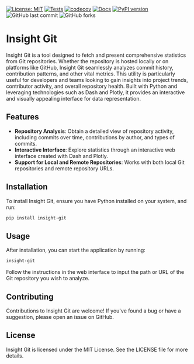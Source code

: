 [![License: MIT](https://img.shields.io/badge/License-MIT-yellow.svg)](https://opensource.org/licenses/MIT)
[![Tests](https://github.com/andrecosta99/insight-git/actions/workflows/test.yml/badge.svg?branch=master)](https://github.com/andrecosta99/insight-git/actions/workflows/test.yml)
[![codecov](https://codecov.io/gh/andrecosta99/insight-git/branch/master/graph/badge.svg)](https://codecov.io/gh/andrecosta99/insight-git)
[![Docs](https://img.shields.io/badge/docs-click%20here-blue.svg)](https://andrecosta99.github.io/insight-git/)
[![PyPI version](https://badge.fury.io/py/insight-git.svg)](https://badge.fury.io/py/insight-git)
![GitHub last commit](https://img.shields.io/github/last-commit/andrecosta99/insight-git)
![GitHub forks](https://img.shields.io/github/forks/andrecosta99/insight-git)


# Insight Git

Insight Git is a tool designed to fetch and present comprehensive statistics from Git repositories. Whether the repository is hosted locally or on platforms like GitHub, Insight Git seamlessly analyzes commit history, contribution patterns, and other vital metrics. This utility is particularly useful for developers and teams looking to gain insights into project trends, contributor activity, and overall repository health. Built with Python and leveraging technologies such as Dash and Plotly, it provides an interactive and visually appealing interface for data representation.

## Features

- **Repository Analysis**: Obtain a detailed view of repository activity, including commits over time, contributions by author, and types of commits.
- **Interactive Interface**: Explore statistics through an interactive web interface created with Dash and Plotly.
- **Support for Local and Remote Repositories**: Works with both local Git repositories and remote repository URLs.

## Installation

To install Insight Git, ensure you have Python installed on your system, and run:

```bash
pip install insight-git
```

## Usage
After installation, you can start the application by running:

```bash
insight-git
```
Follow the instructions in the web interface to input the path or URL of the Git repository you wish to analyze.

## Contributing
Contributions to Insight Git are welcome! If you've found a bug or have a suggestion, please open an issue on GitHub.

## License
Insight Git is licensed under the MIT License. See the LICENSE file for more details.
